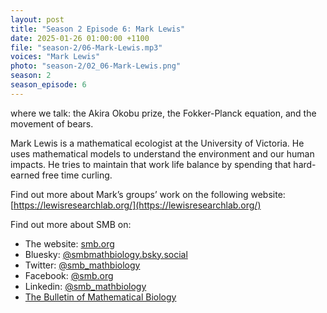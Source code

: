 ```yaml
---
layout: post
title: "Season 2 Episode 6: Mark Lewis"
date: 2025-01-26 01:00:00 +1100
file: "season-2/06-Mark-Lewis.mp3"
voices: "Mark Lewis"
photo: "season-2/02_06-Mark-Lewis.png"
season: 2
season_episode: 6
---
```


where we talk: the Akira Okobu prize, the Fokker-Planck equation, and the movement of bears.

Mark Lewis is a mathematical ecologist at the University of Victoria. He uses mathematical models to understand the environment and our human impacts. He tries to maintain that work life balance by spending that hard-earned free time curling.

Find out more about Mark’s groups’ work on the following website: [https://lewisresearchlab.org/](https://lewisresearchlab.org/)
 
Find out more about SMB on:
- The website: [smb.org](https://www.smb.org/)
- Bluesky: [@smbmathbiology.bsky.social](https://bsky.app/profile/smbmathbiology.bsky.social)
- Twitter: [@smb_mathbiology](https://twitter.com/smb_mathbiology)
- Facebook: [@smb.org](https://www.facebook.com/smb.org/)
- Linkedin: [@smb_mathbiology](http://www.linkedin.com/company/smb-mathbiology/)
- [The Bulletin of Mathematical Biology](https://www.springer.com/journal/11538)